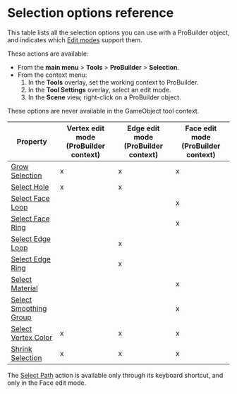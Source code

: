 # Selection options reference

This table lists all the selection options you can use with a ProBuilder object, and indicates which [Edit modes](modes.md) support them. 

These actions are available:

* From the **main menu** > **Tools** > **ProBuilder** > **Selection**.
* From the context menu: 
    1. In the **Tools** overlay, set the working context to ProBuilder. 
    1. In the **Tool Settings** overlay, select an edit mode.
    1. In the **Scene** view, right-click on a ProBuilder object.

These options are never available in the GameObject tool context.

| **Property** | **Vertex edit mode (ProBuilder context)** | **Edge edit mode (ProBuilder context)** | **Face edit mode (ProBuilder context)** |
| ---- | ---- | ---- | ---- |
| [Grow Selection](Selection_Grow.md) | x | x | x |
| [Select Hole](Selection_SelectHole.md) | x | x | |
| [Select Face Loop](Selection_FaceLoopRing.md) | | | x |
| [Select Face Ring](Selection_FaceLoopRing.md) | | | x |
| [Select Edge Loop](Selection_EdgeLoopRing.md) | | x | |
| [Select Edge Ring](Selection_EdgeLoopRing.md) | | x | |
| [Select Material](Selection_SelectByMaterial.md) | | | x |
| [Select Smoothing Group](Selection_SmoothingGroup.md) | | | x |
| [Select Vertex Color](Selection_SelectByVertexColor.md) | x | x | x |
| [Shrink Selection](Selection_Shrink.md) | x | x | x |

The [Select Path](SelectPath.md) action is available only through its keyboard shortcut, and only in the Face edit mode.